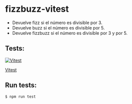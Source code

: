 # fizzbuzz-vitest

- Devuelve fizz si el número es divisible por 3.
- Devuelve buzz si el número es divisible por 5.
- Devuelve fizzbuzz si el número es divisible por 3 y por 5.

## Tests:

[![Vitest](https://vitest.dev/logo-shadow.svg/)](https://vitest.dev/)

[Vitest](https://vitest.dev/"Vitest")

## Run tests:

``` console
$ npm run test
```